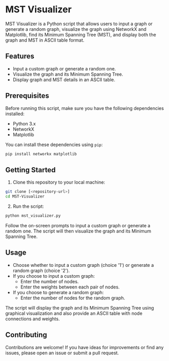 # MST Visualizer

MST Visualizer is a Python script that allows users to input a graph or generate a random graph, visualize the graph using NetworkX and Matplotlib, find its Minimum Spanning Tree (MST), and display both the graph and MST in ASCII table format.

## Features

- Input a custom graph or generate a random one.
- Visualize the graph and its Minimum Spanning Tree.
- Display graph and MST details in an ASCII table.

## Prerequisites

Before running this script, make sure you have the following dependencies installed:

- Python 3.x
- NetworkX
- Matplotlib

You can install these dependencies using `pip`:

```bash
pip install networkx matplotlib
```

## Getting Started

1. Clone this repository to your local machine:

```bash
git clone [<repository-url>]
cd MST-Visualizer
```

2. Run the script:

```bash
python mst_visualizer.py
```

Follow the on-screen prompts to input a custom graph or generate a random one. The script will then visualize the graph and its Minimum Spanning Tree.

## Usage

- Choose whether to input a custom graph (choice '1') or generate a random graph (choice '2').
- If you choose to input a custom graph:
  - Enter the number of nodes.
  - Enter the weights between each pair of nodes.
- If you choose to generate a random graph:
  - Enter the number of nodes for the random graph.

The script will display the graph and its Minimum Spanning Tree using graphical visualization and also provide an ASCII table with node connections and weights.

## Contributing

Contributions are welcome! If you have ideas for improvements or find any issues, please open an issue or submit a pull request.


